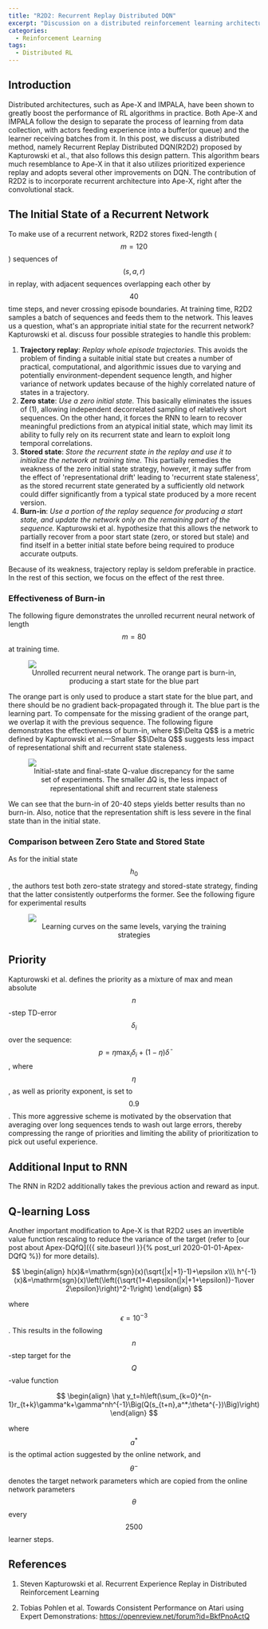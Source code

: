 ```yaml
---
title: "R2D2: Recurrent Replay Distributed DQN"
excerpt: "Discussion on a distributed reinforcement learning architecture that incoporates a recurrent network into Ape-X."
categories:
  - Reinforcement Learning
tags:
  - Distributed RL
---
```


## Introduction

Distributed architectures, such as Ape-X and IMPALA, have been shown to greatly boost the performance of RL algorithms in practice. Both Ape-X and IMPALA follow the design to separate the process of learning from data collection, with actors feeding experience into a buffer(or queue) and the learner receiving batches from it. In this post, we discuss a distributed method, namely Recurrent Replay Distributed DQN(R2D2) proposed by Kapturowski et al., that also follows this design pattern. This algorithm bears much resemblance to Ape-X in that it also utilizes prioritized experience replay and adopts several other improvements on DQN. The contribution of R2D2 is to incorporate recurrent architecture into Ape-X, right after the convolutional stack. 

## The Initial State of a Recurrent Network

To make use of a recurrent network, R2D2 stores fixed-length ($$m=120$$) sequences of $$(s,a,r)$$ in replay, with adjacent sequences overlapping each other by $$40$$ time steps, and never crossing episode boundaries. At training time, R2D2 samples a batch of sequences and feeds them to the network. This leaves us a question, what's an appropriate initial state for the recurrent network? Kapturowski et al. discuss four possible strategies to handle this problem:

1. **Trajectory replay**: *Replay whole episode trajectories.* This avoids the problem of finding a suitable initial state but creates a number of practical, computational, and algorithmic issues due to varying and potentially environment-dependent sequence length, and higher variance of network updates because of the highly correlated nature of states in a trajectory.
2. **Zero state**: *Use a zero initial state.* This basically eliminates the issues of (1), allowing independent decorrelated sampling of relatively short sequences. On the other hand, it forces the RNN to learn to recover meaningful predictions from an atypical initial state, which may limit its ability to fully rely on its recurrent state and learn to exploit long temporal correlations.
3. **Stored state**: *Store the recurrent state in the replay and use it to initialize the network at training time.* This partially remedies the weakness of the zero initial state strategy, however, it may suffer from the effect of 'representational drift' leading to 'recurrent state staleness', as the stored recurrent state generated by a sufficiently old network could differ significantly from a typical state produced by a more recent version.
4. **Burn-in**: *Use a portion of the replay sequence for producing a start state, and update the network only on the remaining part of the sequence.* Kapturowski et al. hypothesize that this allows the network to partially recover from a poor start state (zero, or stored but stale) and find itself in a better initial state before being required to produce accurate outputs.

Because of its weakness, trajectory replay is seldom preferable in practice. In the rest of this section, we focus on the effect of the rest three.

### Effectiveness of Burn-in

The following figure demonstrates the unrolled recurrent neural network of length $$m=80$$ at training time.

<figure>
  <img src="{{ '/images/distributed/r2d2.png' | absolute_url }}">
  <figcaption>Unrolled recurrent neural network. The orange part is burn-in, producing a start state for the blue part</figcaption>
  <style>
    figure figcaption {
    text-align: center;
    }
  </style>
</figure> 
The orange part is only used to produce a start state for the blue part, and there should be no gradient back-propagated through it. The blue part is the learning part. To compensate for the missing gradient of the orange part, we overlap it with the previous sequence. The following figure demonstrates the effectiveness of burn-in, where $$\Delta Q$$ is a metric defined by Kapturowski et al.—Smaller $$\Delta Q$$ suggests less impact of representational shift and recurrent state staleness.

<figure>
  <img src="{{ '/images/distributed/r2d2-burn-in-comp.png' | absolute_url }}">
  <figcaption>Initial-state and final-state Q-value discrepancy for the same set of experiments. The smaller 𝛥Q is, the less impact of representational shift and recurrent state staleness
  </figcaption>
  <style>
    figure figcaption {
    text-align: center;
    }
  </style>
</figure>

We can see that the burn-in of 20-40 steps yields better results than no burn-in. Also, notice that the representation shift is less severe in the final state than in the initial state.

### Comparison between Zero State and Stored State

As for the initial state $$h_0$$, the authors test both zero-state strategy and stored-state strategy, finding that the latter consistently outperforms the former. See the following figure for experimental results

<figure>
  <img src="{{ '/images/distributed/r2d2-initial-state-comp.png' | absolute_url }}">
  <figcaption>Learning curves on the same levels, varying the training strategies</figcaption>
  <style>
    figure figcaption {
    text-align: center;
    }
  </style>
</figure>

## Priority

Kapturowski et al. defines the priority as a mixture of max and mean absolute $$n$$-step TD-error $$\delta_i$$ over the sequence: $$p=\eta\max_i\delta_i+(1-\eta)\bar\delta$$, where $$\eta$$, as well as priority exponent, is set to $$0.9$$. This more aggressive scheme is motivated by the observation that averaging over long sequences tends to wash out large errors, thereby compressing the range of priorities and limiting the ability of prioritization to pick out useful experience. 

## Additional Input to RNN

The RNN in R2D2 additionally takes the previous action and reward as input. 

## Q-learning Loss

Another important modification to Ape-X is that R2D2 uses an invertible value function rescaling to reduce the variance of the target (refer to [our post about Apex-DQfQ]({{ site.baseurl }}{% post_url 2020-01-01-Apex-DQfQ %}) for more details).

$$
\begin{align}
h(x)&=\mathrm{sgn}(x)(\sqrt{|x|+1}-1)+\epsilon x\\\
h^{-1}(x)&=\mathrm{sgn}(x)\left(\left({\sqrt{1+4\epsilon(|x|+1+\epsilon)}-1\over 2\epsilon}\right)^2-1\right)
\end{align}
$$


where $$\epsilon=10^{-3}$$. This results in the following $$n$$-step target for the $$Q$$-value function


$$
\begin{align}
\hat y_t=h\left(\sum_{k=0}^{n-1}r_{t+k}\gamma^k+\gamma^nh^{-1}\Big(Q(s_{t+n},a^*;\theta^{-})\Big)\right)
\end{align}
$$


where $$a^*$$ is the optimal action suggested by the online network, and $$\theta^-$$ denotes the target network parameters which are copied from the online network parameters $$\theta$$ every $$2500$$ learner steps.

## References

1. Steven Kapturowski et al. Recurrent Experience Replay in Distributed Reinforcement Learning

2. <a name="ref3"></a>Tobias Pohlen et al. Towards Consistent Performance on Atari using Expert Demonstrations: https://openreview.net/forum?id=BkfPnoActQ
